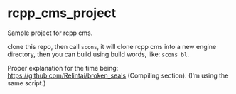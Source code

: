 # rcpp_cms_project

Sample project for rcpp cms.


clone this repo, then call `scons`, it will clone rcpp cms into a new engine directory, then you can build using build words, like: `scons bl`.


Proper explanation for the time being: https://github.com/Relintai/broken_seals (Compiling section). (I'm using the same script.)
